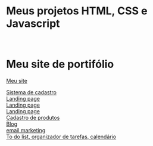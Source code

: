 # Meus projetos HTML, CSS e Javascript
<br>
<h1>Meu site de portifólio</h1>
<a href="https://github.com/LucasNoliveira/Meu-site-oficial">Meu site</a>

<a href="https://github.com/LucasNoliveira/Meu-site-oficial">Sistema de cadastro</a> <br>
<a href="https://github.com/LucasNoliveira/Meu-site-oficial">Landing page</a> <br>
<a href="https://github.com/LucasNoliveira/Meu-site-oficial">Landing page</a> <br>
<a href="https://github.com/LucasNoliveira/Meu-site-oficial">Landing page</a> <br>
<a href="https://github.com/LucasNoliveira/Meu-site-oficial">Cadastro de produtos</a> <br>
<a href="https://github.com/LucasNoliveira/Meu-site-oficial">Blog</a> <br>
<a href="https://github.com/LucasNoliveira/Meu-site-oficial">email marketing</a> <br>
<a href="https://github.com/LucasNoliveira/Meu-site-oficial">To do list, organizador de tarefas, calendário</a> <br>
